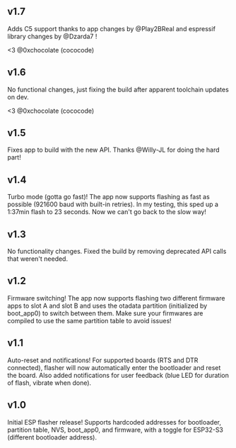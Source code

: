 ## v1.7

Adds C5 support thanks to app changes by @Play2BReal and espressif library changes by @Dzarda7 !

<3 @0xchocolate (cococode)


## v1.6

No functional changes, just fixing the build after apparent toolchain updates on dev.

<3 @0xchocolate (cococode)


## v1.5

Fixes app to build with the new API. Thanks @Willy-JL for doing the hard part!


## v1.4

Turbo mode (gotta go fast)! The app now supports flashing as fast as possible (921600 baud with built-in retries). In my testing, this sped up a 1:37min flash to 23 seconds. Now we can't go back to the slow way!


## v1.3

No functionality changes. Fixed the build by removing deprecated API calls that weren't needed.


## v1.2

Firmware switching! The app now supports flashing two different firmware apps to slot A and slot B and uses the otadata partition (initialized by boot_app0) to switch between them. Make sure your firmwares are compiled to use the same partition table to avoid issues!


## v1.1

Auto-reset and notifications! For supported boards (RTS and DTR connected), flasher will now automatically enter the bootloader and reset the board. Also added notifications for user feedback (blue LED for duration of flash, vibrate when done).


## v1.0

Initial ESP flasher release! Supports hardcoded addresses for bootloader, partition table, NVS, boot_app0, and firmware, with a toggle for ESP32-S3 (different bootloader address).
